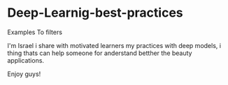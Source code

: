 # Deep-Learnig-best-practices
Examples To filters 


I'm Israel i share with motivated learners my practices with deep models, 
i thing thats can help someone for anderstand betther the beauty applications.

Enjoy guys!

